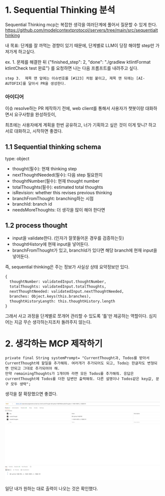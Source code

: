 # 1. Sequential Thinking 분석

Sequential Thinking mcp는 복잡한 생각을 여러단계에 풀어서 질문할 수 있게 한다. https://github.com/modelcontextprotocol/servers/tree/main/src/sequentialthinking

내 목표: 단계를 잘 까먹는 경향이 있기 때문에, 단계별로 LLM이 당장 해야할 step만 가져가게 하고싶다. 

ex. 1. 문제를 해결한 뒤 {"finished_step": 2, "done": "./gradlew ktlintFormat ktlintCheck test 완료"} 를 요청하면 나는 다음 프롬프트를 내려주고 싶다. 

```
step 3.  제목 맨 앞에는 이슈번호를 [#123] 처럼 붙이고, 제목 맨 뒤에는 [AI-AUTOFIX]를 달아서 PR을 생성한다.

```

### 아이디어 

이슈 resolve하는 PR 제작하기 전에, web client를 통해서 사용자가 챗봇이랑 대화하면서 요구사항을 완성하듯이,

최초에는 사용자에게 계획을 한번 공유하고, 너가 기획하고 싶은 것이 이게 맞니? 하고 서로 대화하고, 시작하면 좋겠다. 


## 1.1 Sequential thinking schema

type: object
- thought(필수): 현재 thinking step
- nextThoughtNeeded(필수): 다음 step 필요한지
- thoughtNumber(필수): 현재 thought number
- totalThoughts(필수): estimated total thoughts 
- isRevision: whether this revises previous thinking
- branchFromThought: branching하는 시점 
- branchId: branch id
- needsMoreThoughts: 더 생각을 많이 해야 한다면


## 1.2 process thought 

- input을 validate한다. (인자가 잘못들어온 경우를 검증하는듯)
- thoughtHistory에 현재 input을 넣어둔다. 
- branchFromThought가 있고, branchId가 있다면 해당 branch에 현재 input을 넣어둔다. 


즉, sequential thinking은 주는 정보가 사실상 상태 요약정보만 있다.

```
{
  thoughtNumber: validatedInput.thoughtNumber,
  totalThoughts: validatedInput.totalThoughts,
  nextThoughtNeeded: validatedInput.nextThoughtNeeded,
  branches: Object.keys(this.branches),
  thoughtHistoryLength: this.thoughtHistory.length
}
```

그래서 사고 과정을 단계별로 쪼개어 관리할 수 있도록 '틀'만 제공하는 역할이다. 
심지어는 지금 무슨 생각하는지조차 돌려주지 않는다. 

# 2. 생각하는 MCP 제작하기

```
private final String systemPrompt= "CurrentThought과, Todos를 받아서 CurrentThought에 할일을 추가해줘. 여러개가 추가되어도 되고, Todo는 한글자도 변형되면 안되고 그대로 추가되어야 해. 
만약 remainingThoughts가 1개이하 라면 모든 Todos를 추가해줘. 응답은 currentThought에 Todos를 더한 답변만 출력해줘. 다른 설명이나 Todos같은 key값, 문구 모두 생략";
```

생각을 잘 확장했으면 좋겠다.

![img.png](img.png)

일단 내가 원하는 대로 출력이 나오는 것은 확인했다. 
     


